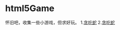 # html5Game
怀旧吧，收集一些小游戏，但求好玩。
1.[贪吃蛇](https://game.cblog.site/snake.html)
2.[贪吃蛇](https://game.cblog.site/round.html)

